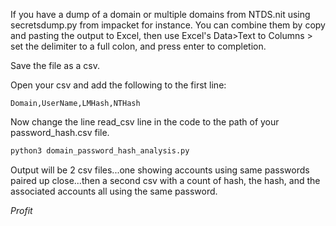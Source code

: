 If you have a dump of a domain or multiple domains from NTDS.nit using secretsdump.py from impacket for instance. You can combine them by copy and pasting the output to Excel, then use Excel's Data>Text to Columns > set the delimiter to a full colon, and press enter to completion.

Save the file as a csv.

Open your csv and add the following to the first line:
```csv
Domain,UserName,LMHash,NTHash
```

Now change the line read_csv line in the code to the path of your password_hash.csv file. 

```sh
python3 domain_password_hash_analysis.py
```

Output will be 2 csv files...one showing accounts using same passwords paired up close...then a second csv with a count of hash, the hash, and the associated accounts all using the same password.

$Profit$
